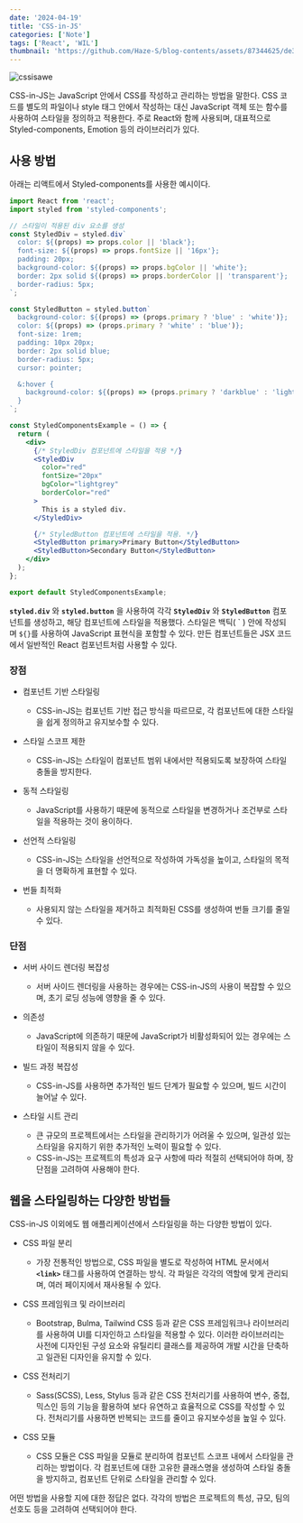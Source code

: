 ```yaml
---
date: '2024-04-19'
title: 'CSS-in-JS'
categories: ['Note']
tags: ['React', 'WIL']
thumbnail: 'https://github.com/Haze-S/blog-contents/assets/87344625/de38ff3f-aba9-4210-b4e4-67ddd2855a71'
---
```


![cssisawe](https://github.com/Haze-S/blog-contents/assets/87344625/de38ff3f-aba9-4210-b4e4-67ddd2855a71)

CSS-in-JS는 JavaScript 안에서 CSS를 작성하고 관리하는 방법을 말한다. CSS 코드를 별도의 파일이나 style 태그 안에서 작성하는 대신 JavaScript 객체 또는 함수를 사용하여 스타일을 정의하고 적용한다. 주로 React와 함께 사용되며, 대표적으로 Styled-components, Emotion 등의 라이브러리가 있다.

## 사용 방법

아래는 리액트에서 Styled-components를 사용한 예시이다.

```jsx
import React from 'react';
import styled from 'styled-components';

// 스타일이 적용된 div 요소를 생성
const StyledDiv = styled.div`
  color: ${(props) => props.color || 'black'};
  font-size: ${(props) => props.fontSize || '16px'};
  padding: 20px;
  background-color: ${(props) => props.bgColor || 'white'};
  border: 2px solid ${(props) => props.borderColor || 'transparent'};
  border-radius: 5px;
`;

const StyledButton = styled.button`
  background-color: ${(props) => (props.primary ? 'blue' : 'white')};
  color: ${(props) => (props.primary ? 'white' : 'blue')};
  font-size: 1rem;
  padding: 10px 20px;
  border: 2px solid blue;
  border-radius: 5px;
  cursor: pointer;

  &:hover {
    background-color: ${(props) => (props.primary ? 'darkblue' : 'lightblue')};
  }
`;

const StyledComponentsExample = () => {
  return (
    <div>
      {/* StyledDiv 컴포넌트에 스타일을 적용 */}
      <StyledDiv
        color="red"
        fontSize="20px"
        bgColor="lightgrey"
        borderColor="red"
      >
        This is a styled div.
      </StyledDiv>

      {/* StyledButton 컴포넌트에 스타일을 적용. */}
      <StyledButton primary>Primary Button</StyledButton>
      <StyledButton>Secondary Button</StyledButton>
    </div>
  );
};

export default StyledComponentsExample;
```

**`styled.div`** 와 **`styled.button`** 을 사용하여 각각 **`StyledDiv`** 와 **`StyledButton`** 컴포넌트를 생성하고, 해당 컴포넌트에 스타일을 적용했다. 스타일은 백틱( \` ) 안에 작성되며 `${}`를 사용하여 JavaScript 표현식을 포함할 수 있다. 만든 컴포넌트들은 JSX 코드에서 일반적인 React 컴포넌트처럼 사용할 수 있다.

### 장점

- 컴포넌트 기반 스타일링

  - CSS-in-JS는 컴포넌트 기반 접근 방식을 따르므로, 각 컴포넌트에 대한 스타일을 쉽게 정의하고 유지보수할 수 있다.

- 스타일 스코프 제한

  - CSS-in-JS는 스타일이 컴포넌트 범위 내에서만 적용되도록 보장하여 스타일 충돌을 방지한다.

- 동적 스타일링

  - JavaScript를 사용하기 때문에 동적으로 스타일을 변경하거나 조건부로 스타일을 적용하는 것이 용이하다.

- 선언적 스타일링

  - CSS-in-JS는 스타일을 선언적으로 작성하여 가독성을 높이고, 스타일의 목적을 더 명확하게 표현할 수 있다.

- 번들 최적화
  - 사용되지 않는 스타일을 제거하고 최적화된 CSS를 생성하여 번들 크기를 줄일 수 있다.

### 단점

- 서버 사이드 렌더링 복잡성

  - 서버 사이드 렌더링을 사용하는 경우에는 CSS-in-JS의 사용이 복잡할 수 있으며, 초기 로딩 성능에 영향을 줄 수 있다.

- 의존성

  - JavaScript에 의존하기 때문에 JavaScript가 비활성화되어 있는 경우에는 스타일이 적용되지 않을 수 있다.

- 빌드 과정 복잡성

  - CSS-in-JS를 사용하면 추가적인 빌드 단계가 필요할 수 있으며, 빌드 시간이 늘어날 수 있다.

- 스타일 시트 관리
  - 큰 규모의 프로젝트에서는 스타일을 관리하기가 어려울 수 있으며, 일관성 있는 스타일을 유지하기 위한 추가적인 노력이 필요할 수 있다.
  - CSS-in-JS는 프로젝트의 특성과 요구 사항에 따라 적절히 선택되어야 하며, 장단점을 고려하여 사용해야 한다.

## 웹을 스타일링하는 다양한 방법들

CSS-in-JS 이외에도 웹 애플리케이션에서 스타일링을 하는 다양한 방법이 있다.

- CSS 파일 분리

  - 가장 전통적인 방법으로, CSS 파일을 별도로 작성하여 HTML 문서에서 **`<link>`** 태그를 사용하여 연결하는 방식. 각 파일은 각각의 역할에 맞게 관리되며, 여러 페이지에서 재사용될 수 있다.

- CSS 프레임워크 및 라이브러리

  - Bootstrap, Bulma, Tailwind CSS 등과 같은 CSS 프레임워크나 라이브러리를 사용하여 UI를 디자인하고 스타일을 적용할 수 있다. 이러한 라이브러리는 사전에 디자인된 구성 요소와 유틸리티 클래스를 제공하여 개발 시간을 단축하고 일관된 디자인을 유지할 수 있다.

- CSS 전처리기

  - Sass(SCSS), Less, Stylus 등과 같은 CSS 전처리기를 사용하여 변수, 중첩, 믹스인 등의 기능을 활용하여 보다 유연하고 효율적으로 CSS를 작성할 수 있다. 전처리기를 사용하면 반복되는 코드를 줄이고 유지보수성을 높일 수 있다.

- CSS 모듈
  - CSS 모듈은 CSS 파일을 모듈로 분리하여 컴포넌트 스코프 내에서 스타일을 관리하는 방법이다. 각 컴포넌트에 대한 고유한 클래스명을 생성하여 스타일 충돌을 방지하고, 컴포넌트 단위로 스타일을 관리할 수 있다.

어떤 방법을 사용할 지에 대한 정답은 없다. 각각의 방법은 프로젝트의 특성, 규모, 팀의 선호도 등을 고려하여 선택되어야 한다.

